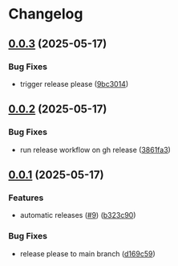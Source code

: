# Changelog

## [0.0.3](https://github.com/cameroncuttingedge/terminal-timer/compare/v0.0.2...v0.0.3) (2025-05-17)


### Bug Fixes

* trigger release please ([9bc3014](https://github.com/cameroncuttingedge/terminal-timer/commit/9bc30144b93216d34269105ae8194059b372a3d6))

## [0.0.2](https://github.com/cameroncuttingedge/terminal-timer/compare/v0.0.1...v0.0.2) (2025-05-17)


### Bug Fixes

* run release workflow on gh release ([3861fa3](https://github.com/cameroncuttingedge/terminal-timer/commit/3861fa3a0f962ba8e86cd9db37359ddf1cdd3562))

## [0.0.1](https://github.com/cameroncuttingedge/terminal-timer/compare/v1.0.0...v0.0.1) (2025-05-17)


### Features

* automatic  releases ([#9](https://github.com/cameroncuttingedge/terminal-timer/issues/9)) ([b323c90](https://github.com/cameroncuttingedge/terminal-timer/commit/b323c906cd2d65e906b60dff887cc22a7c7f2d4a))


### Bug Fixes

* release please to main branch ([d169c59](https://github.com/cameroncuttingedge/terminal-timer/commit/d169c59ad93528ddf9b21e3cce0bf6f54faed91f))
